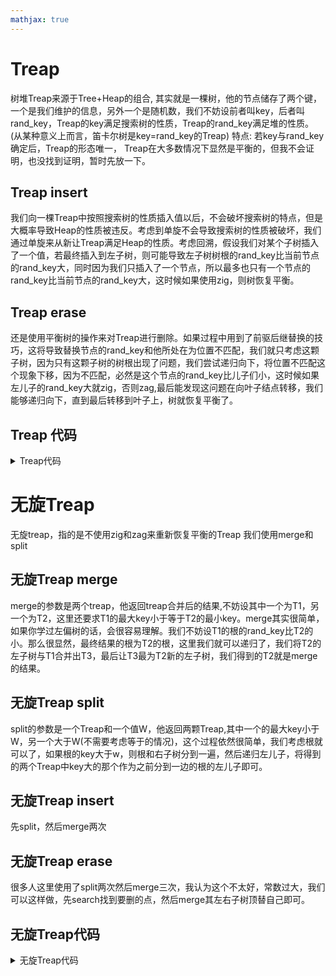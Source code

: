 ```yaml
---
mathjax: true
---
```


# Treap
 树堆Treap来源于Tree+Heap的组合, 其实就是一棵树，他的节点储存了两个键，一个是我们维护的信息，另外一个是随机数，我们不妨设前者叫key，后者叫rand_key，Treap的key满足搜索树的性质，Treap的rand_key满足堆的性质。(从某种意义上而言，笛卡尔树是key=rand_key的Treap)
 特点: 若key与rand_key确定后，Treap的形态唯一，
 Treap在大多数情况下显然是平衡的，但我不会证明，也没找到证明，暂时先放一下。
## Treap insert
 我们向一棵Treap中按照搜索树的性质插入值以后，不会破坏搜索树的特点，但是大概率导致Heap的性质被违反。考虑到单旋不会导致搜索树的性质被破坏，我们通过单旋来从新让Treap满足Heap的性质。考虑回溯，假设我们对某个子树插入了一个值，若最终插入到左子树，则可能导致左子树树根的rand_key比当前节点的rand_key大，同时因为我们只插入了一个节点，所以最多也只有一个节点的rand_key比当前节点的rand_key大，这时候如果使用zig，则树恢复平衡。
## Treap erase
 还是使用平衡树的操作来对Treap进行删除。如果过程中用到了前驱后继替换的技巧，这将导致替换节点的rand_key和他所处在为位置不匹配，我们就只考虑这颗子树，因为只有这颗子树的树根出现了问题，我们尝试递归向下，将位置不匹配这个现象下移，因为不匹配，必然是这个节点的rand_key比儿子们小，这时候如果左儿子的rand_key大就zig，否则zag,最后能发现这问题在向叶子结点转移，我们能够递归向下，直到最后转移到叶子上，树就恢复平衡了。
## Treap 代码
<details>
<summary>Treap代码</summary>
{% include_code tree lang:cpp cpp/perfect/data_structure/treap.h %}
</details>

# 无旋Treap
 无旋treap，指的是不使用zig和zag来重新恢复平衡的Treap
 我们使用merge和split
## 无旋Treap merge
 merge的参数是两个treap，他返回treap合并后的结果,不妨设其中一个为T1，另一个为T2，这里还要求T1的最大key小于等于T2的最小key。merge其实很简单，如果你学过左偏树的话，会很容易理解。我们不妨设T1的根的rand_key比T2的小。那么很显然，最终结果的根为T2的根，这里我们就可以递归了，我们将T2的左子树与T1合并出T3，最后让T3最为T2新的左子树，我们得到的T2就是merge的结果。
## 无旋Treap split
 split的参数是一个Treap和一个值W，他返回两颗Treap,其中一个的最大key小于W，另一个大于W(不需要考虑等于的情况)，这个过程依然很简单，我们考虑根就可以了，如果根的key大于w，则根和右子树分到一遍，然后递归左儿子，将得到的两个Treap中key大的那个作为之前分到一边的根的左儿子即可。
## 无旋Treap insert
 先split，然后merge两次
## 无旋Treap erase
 很多人这里使用了split两次然后merge三次，我认为这个不太好，常数过大，我们可以这样做，先search找到要删的点，然后merge其左右子树顶替自己即可。
## 无旋Treap代码
<details>
<summary>无旋Treap代码</summary>
{% include_code tree lang:cpp cpp/perfect/data_structure/no_rotate_treap.h %}
</details>


